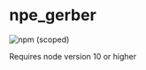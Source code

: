 # npe_gerber

![npm (scoped)](https://img.shields.io/npm/v/@nplayfair/npe_gerber)

Requires node version 10 or higher